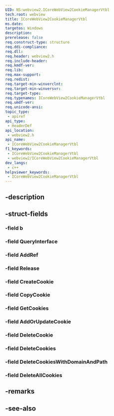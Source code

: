 ```yaml
---
UID: NS:webview2.ICoreWebView2CookieManagerVtbl
tech.root: webview
title: ICoreWebView2CookieManagerVtbl
ms.date: 
targetos: Windows
description: 
prerelease: false
req.construct-type: structure
req.ddi-compliance: 
req.dll: 
req.header: webview2.h
req.include-header: 
req.kmdf-ver: 
req.lib: 
req.max-support: 
req.redist: 
req.target-min-winverclnt: 
req.target-min-winversvr: 
req.target-type: 
req.typenames: ICoreWebView2CookieManagerVtbl
req.umdf-ver: 
req.unicode-ansi: 
topic_type:
 - apiref
api_type:
 - HeaderDef
api_location:
 - webview2.h
api_name:
 - ICoreWebView2CookieManagerVtbl
f1_keywords:
 - ICoreWebView2CookieManagerVtbl
 - webview2/ICoreWebView2CookieManagerVtbl
dev_langs:
 - c++
helpviewer_keywords:
 - ICoreWebView2CookieManagerVtbl
---
```


## -description

## -struct-fields

### -field b

### -field QueryInterface

### -field AddRef

### -field Release

### -field CreateCookie

### -field CopyCookie

### -field GetCookies

### -field AddOrUpdateCookie

### -field DeleteCookie

### -field DeleteCookies

### -field DeleteCookiesWithDomainAndPath

### -field DeleteAllCookies

## -remarks

## -see-also

